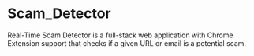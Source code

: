 # Scam_Detector
Real-Time Scam Detector is a full-stack web application with Chrome Extension support that checks if a given URL or email is a potential scam.
